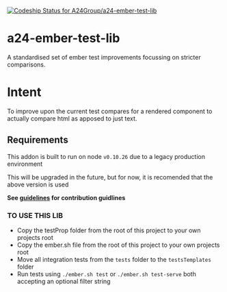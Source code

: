 [ ![Codeship Status for A24Group/a24-ember-test-lib](https://app.codeship.com/projects/9df22820-7471-0135-5e9a-22a90e89452a/status?branch=master)](https://app.codeship.com/projects/243939)

# a24-ember-test-lib
A standardised set of ember test improvements focussing on stricter comparisons.

# Intent
To improve upon the current test compares for a rendered component to actually compare html as apposed to just text.

## Requirements
This addon is built to run on node `v0.10.26` due to a legacy production environment

This will be upgraded in the future, but for now, it is recomended that the above version is used

**See [guidelines](https://github.com/A24Group/a24-ember-test-lib/blob/master/CONTRIBUTING.md) for contribution guidlines**

### TO USE THIS LIB
 * Copy the testProp folder from the root of this project to your own projects root
 * Copy the ember.sh file from the root of this project to your own projects root
 * Move all integration tests from the `tests` folder to the `testsTemplates` folder
 * Run tests using `./ember.sh test` or `./ember.sh test-serve` both accepting an optional filter string